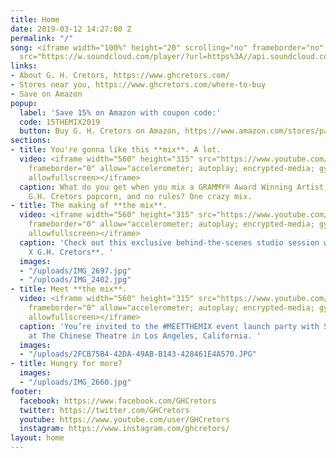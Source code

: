 ```yaml
---
title: Home
date: 2019-03-12 14:27:00 Z
permalink: "/"
song: <iframe width="100%" height="20" scrolling="no" frameborder="no" allow="autoplay"
  src="https://w.soundcloud.com/player/?url=https%3A//api.soundcloud.com/tracks/585373488&color=%23000000&inverse=true&auto_play=false&show_user=false"></iframe>
links:
- About G. H. Cretors, https://www.ghcretors.com/
- Stores near you, https://www.ghcretors.com/where-to-buy
- Save on Amazon
popup:
  label: 'Save 15% on Amazon with coupon code:'
  code: 15THEMIX2019
  button: Buy G. H. Cretors on Amazon, https://www.amazon.com/stores/page/C842DF10-2B97-477F-8680-5086D60095D2
sections:
- title: You're gonna like this **mix**. A lot.
  video: <iframe width="560" height="315" src="https://www.youtube.com/embed/pWmq3fEkHSo"
    frameborder="0" allow="accelerometer; autoplay; encrypted-media; gyroscope; picture-in-picture"
    allowfullscreen></iframe>
  caption: What do you get when you mix a GRAMMY® Award Winning Artist, sounds of
    G.H. Cretors popcorn, and no rules? One crazy mix.
- title: The making of **the mix**.
  video: <iframe width="560" height="315" src="https://www.youtube.com/embed/KRKwiodn9N0"
    frameborder="0" allow="accelerometer; autoplay; encrypted-media; gyroscope; picture-in-picture"
    allowfullscreen></iframe>
  caption: 'Check out this exclusive behind-the-scenes studio session with **Sir Mix-A-Lot
    X G.H. Cretors**. '
  images:
  - "/uploads/IMG_2697.jpg"
  - "/uploads/IMG_2402.jpg"
- title: Meet **the mix**.
  video: <iframe width="560" height="315" src="https://www.youtube.com/embed/RDTre8s3AH0"
    frameborder="0" allow="accelerometer; autoplay; encrypted-media; gyroscope; picture-in-picture"
    allowfullscreen></iframe>
  caption: 'You’re invited to the #MEETTHEMIX event launch party with Sir Mix-A-Lot
    at The Chinese Theatre in Los Angeles, California. '
  images:
  - "/uploads/2FCB75B4-42DA-49AB-B143-428461E4A570.JPG"
- title: Hungry for more?
  images:
  - "/uploads/IMG_2660.jpg"
footer:
  facebook: https://www.facebook.com/GHCretors
  twitter: https://twitter.com/GHCretors
  youtube: https://www.youtube.com/user/GHCretors
  instagram: https://www.instagram.com/ghcretors/
layout: home
---
```


